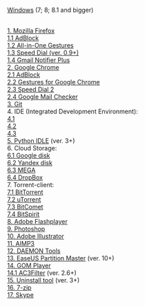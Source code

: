 <a href="http://windows.microsoft.com/en-us/windows/downloads">Windows</a> (7; 8; 8.1 and bigger) <br><br>

<a href="https://www.mozilla.org/firefox/new/?scene=2#download-fx">1. Mozilla Firefox</a><br>
  <a href="">1.1 AdBlock</a><br>
  <a href="">1.2 All-in-One Gestures</a><br>
  <a href="">1.3 Speed Dial (ver. 0.9+)</a><br>
  <a href="">1.4 Gmail Notifier Plus</a><br>
<a href="">2. Google Chrome</a><br>
  <a href="">2.1 AdBlock</a><br>
  <a href="">2.2 Gestures for Google Chrome</a><br>
  <a href="">2.3 Speed Dial 2</a><br>
  <a href="">2.4 Google Mail Checker</a><br>
<a href="">3. Git</a><br>
4. IDE (Integrated Development Environment):<br>
  <a href="">4.1  </a><br>
  <a href="">4.2  </a><br>
  <a href="">4.3  </a><br>
<a href="">5. Python IDLE</a> (ver. 3+)<br>
6. Cloud Storage:<br>
  <a href="">6.1 Google disk</a><br>
  <a href="">6.2 Yandex disk</a><br>
  <a href="">6.3 MEGA</a><br>
  <a href="">6.4 DropBox</a><br>
7. Torrent-client:<br>
 <a href=""> 7.1 BitTorrent<br>
 <a href=""> 7.2 uTorrent<br>
  <a href="">7.3 BitComet<br>
 <a href=""> 7.4 BitSpirit<br>
<a href="">8. Adobe Flashplayer</a><br>
<a href=""> 9. Photoshop</a><br>
<a href="">10. Adobe Illustrator</a><br>
<a href="">11. AIMP3</a><br>
<a href="">12. DAEMON Tools</a><br>
<a href="">13. EaseUS Partition Master</a> (ver. 10+)<br>
<a href="">14. GOM Player</a><br>
  <a href="">14.1 AC3Filter</a> (ver. 2.6+)<br>
<a href="">15. Uninstall tool</a> (ver. 3+)<br>
<a href="">16. 7-zip</a><br>
 <a href="">17. Skype</a><br>
